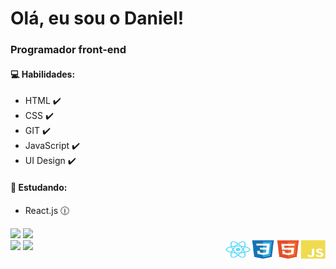 # Olá, eu sou o Daniel!
### Programador front-end
#### :computer: Habilidades:
- HTML 	:heavy_check_mark:
- CSS 	:heavy_check_mark:
- GIT	:heavy_check_mark:
- JavaScript 	:heavy_check_mark:
- UI Design 	:heavy_check_mark:
#### :open_book: Estudando:
- React.js :clock1230:

<div>
  <img height="150em" src="https://github-readme-stats.vercel.app/api?username=DanielGouveiah&show_icons=true&theme=dracula&include_all_commits=true&count_private=true"/>
  <img height="150em" src="https://github-readme-stats.vercel.app/api/top-langs/?username=DanielGouveiah&layout=compact&langs_count=7&theme=dracula"/>
</div>

  
  <div>
  <img align="right" alt="Dan-Js" height="30" width="40" src="https://raw.githubusercontent.com/devicons/devicon/master/icons/javascript/javascript-plain.svg">
  <img align="right" alt="Dan-HTML" height="30" width="40" src="https://raw.githubusercontent.com/devicons/devicon/master/icons/html5/html5-original.svg">
  <img align="right" alt="Dan-CSS" height="30" width="40" src="https://raw.githubusercontent.com/devicons/devicon/master/icons/css3/css3-original.svg">
  <img align="right" alt="Dan-React" height="30" width="40" src="https://raw.githubusercontent.com/devicons/devicon/master/icons/react/react-original.svg">
  <a href = "mailto:Danielgouveiaah@gmail.com"><img src="https://img.shields.io/badge/-Gmail-%23333?style=for-the-badge&logo=gmail&logoColor=white" target="_blank"></a>
  <a href="https://www.linkedin.com/in/daniel-barbosa-425036220/" target="_blank"><img src="https://img.shields.io/badge/-LinkedIn-%230077B5?style=for-the-badge&logo=linkedin&logoColor=white"></a>
  </div>
